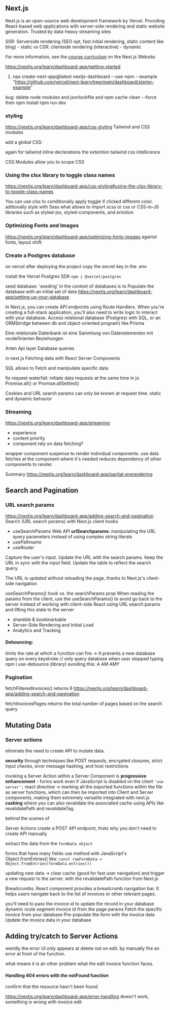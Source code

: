 ## Next.js 
Next.js is an open-source web development framework by Vercel.
Providing React-based web applications with server-side rendering and static website generation. 
Trusted by data-heavy streaming sites

SSR: Serverside rendering (SEO opt, fast initial rendering, static content like blog) - static
vs 
CSR: clientside rendering (interactive) - dynamic

For more information, see the [course curriculum](https://nextjs.org/learn) on the Next.js Website.

https://nextjs.org/learn/dashboard-app/getting-started

1. npx create-next-app@latest nextjs-dashboard --use-npm --example "https://github.com/vercel/next-learn/tree/main/dashboard/starter-example"

bug: delete node modules and jsonlockfile and npm cache clean --force
then npm install
npm run dev  

### styling
https://nextjs.org/learn/dashboard-app/css-styling
Tailwind and CSS modules

add a global CSS:

again for tailwind inline declerations the extention tailwind css intellicence

CSS Modules allow you to scope CSS


### Using the clsx library to toggle class names
https://nextjs.org/learn/dashboard-app/css-styling#using-the-clsx-library-to-toggle-class-names

You can use clsx to conditionally apply toggle if clicked different color.
aditionally style with Sass what allows to import scss or css
or
CSS-in-JS libraries such as styled-jsx, styled-components, and emotion

### Optimizing Fonts and Images
https://nextjs.org/learn/dashboard-app/optimizing-fonts-images
against fonts, layout shift:

### Create a Postgres database
on vercel after deploying the project
copy the secret key in the .env 

install the Vercel Postgres SDK
``
npm i @vercel/postgres
``

seed database:
 'seeding' in the context of databases is to Populate the database with an initial set of data
 https://nextjs.org/learn/dashboard-app/setting-up-your-database



 In Next.js, you can create API endpoints using Route Handlers.
 When you're creating a full-stack application, you'll also need to write logic to interact with your database. Access relational database (Postgres) with SQL, or an ORM(bridge between db and object-oriented program) like Prisma

 Eine relationale Datenbank ist eine Sammlung von Datenelementen mit vordefinierten Beziehungen

Arten 
Api layer
Database queries

 in next.js Fetching data with React Server Components

 SQL allows to Fetch and manipulate specific data




fix request waterfall: initiate data requests at the same time
in js: Promise.all() or Promise.allSettled()


Cookies and URL search params can only be known at request time.
static and dynamic behavior


### Streaming


https://nextjs.org/learn/dashboard-app/streaming
- experience
- content priority
- component rely on data fetching?

wrapper component suspense to render individual components.
use data fetches at the component where it's needed reduces dependency of other components to render.


Summary
https://nextjs.org/learn/dashboard-app/partial-prerendering

## Search and Pagination
### URL search params
https://nextjs.org/learn/dashboard-app/adding-search-and-pagination
Search (URL search params) with Next.js client hooks
- useSearchParams
Web API **urlSearchparams**: manipulating the URL query parameters instead of using complex string literals
- usePathname
- useRouter

Capture the user's input.
Update the URL with the search params.
Keep the URL in sync with the input field.
Update the table to reflect the search query.

The URL is updated without reloading the page, thanks to Next.js's client-side navigation

useSearchParams() hook vs. the searchParams prop
When reading the params from the client, use the useSearchParams() to avoid go back to the server
instead of working with client-side React using URL search params and lifting this state to the server
- shareble & bookmarkable
- Server-Side Rendering and Initial Load
- Analytics and Tracking

#### Debouncing: 
limits the rate at which a function can fire ->
It prevents a new database query on every keystroke
// only query database when user stopped typing
npm i use-debounce (library)
avoiding this:
A
AM
AMY

### Pagination 
fetchFilteredInvoices() returns 6
https://nextjs.org/learn/dashboard-app/adding-search-and-pagination

fetchInvoicesPages returns the total number of pages based on the search query

## Mutating Data
### Server actions 
eliminate the need to create API to mutate data.

**security** through techniques like POST requests, encrypted closures, strict input checks, error message hashing, and host restrictions

invoking a Server Action within a Server Component is **progressive enhancement** - forms work even if JavaScript is disabled on the client
``
'use server';
``
react directive -> marking all the exported functions within the file as server functions, which can then be imported into Client and Server components, making them extremely versatile
integrated with next.js **cashing** where you can also revalidate the associated cache using APIs like revalidatePath and revalidateTag.

behind the scenes of <form action={}> Server Actions create a POST API endpoint, thats why you don't need to create API manually

extract the data from the 
``
formData object
``

forms that have many fields use method with JavaScript's Object.fromEntries()
like:
``
 const rawFormData = Object.fromEntries(formData.entries())
``

updating new data -> clear cache (good for fast user navigation) and trigger a new request to the server. with the revalidatePath function from Next.js

Breadcrumbs: React component provides a breadcrumb navigation bar. It helps users navigate back to the list of invoices or other relevant pages.


you'll need to pass the invoice id to update the record in your database
dynamic route segment
invoice id from the page params
Fetch the specific invoice from your database
Pre-populate the form with the invoice data
Update the invoice data in your database

## Adding try/catch to Server Actions
weirdly the error UI only appears at delete not on edit. by manually fire an error at front of the function.

what means it is an other problem what the edit invoice function faces.

#### Handling 404 errors with the notFound function
 confirm that the resource hasn't been found

https://nextjs.org/learn/dashboard-app/error-handling
doesn't work, something is wrong with invoice edit